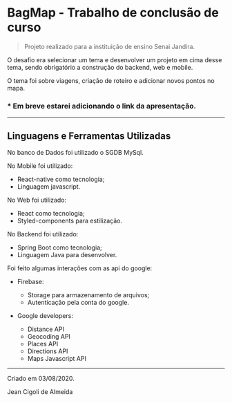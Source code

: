 # BagMap - Trabalho de conclusão de curso

> Projeto realizado para a instituição de ensino Senai Jandira.

O desafio era selecionar um tema e desenvolver um projeto em cima desse tema, 
sendo obrigatório a construção do backend, web e mobile.

O tema foi sobre viagens, criação de roteiro e adicionar novos pontos no mapa.

### * Em breve estarei adicionando o link da apresentação.

---

## Linguagens e Ferramentas Utilizadas

No banco de Dados foi utilizado o SGDB MySql.

No Mobile foi utilizado:

* React-native como tecnologia;
* Linguagem javascript.

No Web foi utilizado:

* React como tecnologia;
* Styled-components para estilização.

No Backend foi utilizado:

* Spring Boot como tecnologia;
* Linguagem Java para desenvolver.

Foi feito algumas interações com as api do google:

* Firebase:

    * Storage para armazenamento de arquivos;
    * Autenticação pela conta do google.

* Google developers:

    * Distance API
    * Geocoding API
    * Places API
    * Directions API
    * Maps Javascript API


--- 

Criado em 03/08/2020.

Jean Cigoli de Almeida